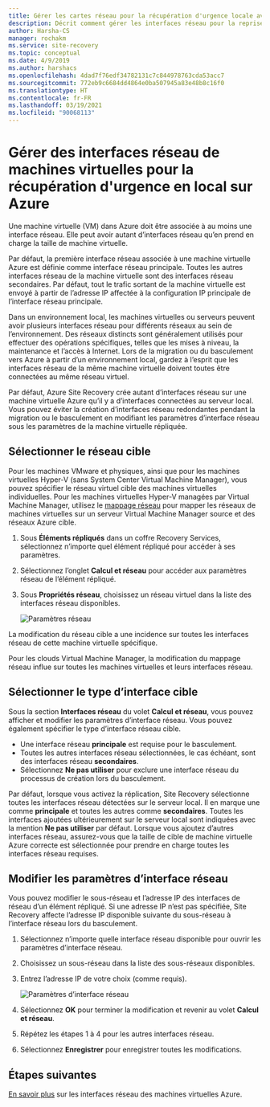 ```yaml
---
title: Gérer les cartes réseau pour la récupération d'urgence locale avec Azure Site Recovery
description: Décrit comment gérer les interfaces réseau pour la reprise d’activité de machines locales sur Azure avec Azure Site Recovery
author: Harsha-CS
manager: rochakm
ms.service: site-recovery
ms.topic: conceptual
ms.date: 4/9/2019
ms.author: harshacs
ms.openlocfilehash: 4dad7f76edf34782131c7c844978763cda53acc7
ms.sourcegitcommit: 772eb9c6684dd4864e0ba507945a83e48b8c16f0
ms.translationtype: HT
ms.contentlocale: fr-FR
ms.lasthandoff: 03/19/2021
ms.locfileid: "90068113"
---
```

# <a name="manage-vm-network-interfaces-for-on-premises-disaster-recovery-to-azure"></a>Gérer des interfaces réseau de machines virtuelles pour la récupération d'urgence en local sur Azure

Une machine virtuelle (VM) dans Azure doit être associée à au moins une interface réseau. Elle peut avoir autant d’interfaces réseau qu’en prend en charge la taille de machine virtuelle.

Par défaut, la première interface réseau associée à une machine virtuelle Azure est définie comme interface réseau principale. Toutes les autres interfaces réseau de la machine virtuelle sont des interfaces réseau secondaires. Par défaut, tout le trafic sortant de la machine virtuelle est envoyé à partir de l’adresse IP affectée à la configuration IP principale de l’interface réseau principale.

Dans un environnement local, les machines virtuelles ou serveurs peuvent avoir plusieurs interfaces réseau pour différents réseaux au sein de l’environnement. Des réseaux distincts sont généralement utilisés pour effectuer des opérations spécifiques, telles que les mises à niveau, la maintenance et l’accès à Internet. Lors de la migration ou du basculement vers Azure à partir d’un environnement local, gardez à l’esprit que les interfaces réseau de la même machine virtuelle doivent toutes être connectées au même réseau virtuel.

Par défaut, Azure Site Recovery crée autant d’interfaces réseau sur une machine virtuelle Azure qu’il y a d’interfaces connectées au serveur local. Vous pouvez éviter la création d’interfaces réseau redondantes pendant la migration ou le basculement en modifiant les paramètres d’interface réseau sous les paramètres de la machine virtuelle répliquée.

## <a name="select-the-target-network"></a>Sélectionner le réseau cible

Pour les machines VMware et physiques, ainsi que pour les machines virtuelles Hyper-V (sans System Center Virtual Machine Manager), vous pouvez spécifier le réseau virtuel cible des machines virtuelles individuelles. Pour les machines virtuelles Hyper-V managées par Virtual Machine Manager, utilisez le [mappage réseau](./hyper-v-vmm-network-mapping.md) pour mapper les réseaux de machines virtuelles sur un serveur Virtual Machine Manager source et des réseaux Azure cible.

1. Sous **Éléments répliqués** dans un coffre Recovery Services, sélectionnez n’importe quel élément répliqué pour accéder à ses paramètres.

2. Sélectionnez l’onglet **Calcul et réseau** pour accéder aux paramètres réseau de l’élément répliqué.

3. Sous **Propriétés réseau**, choisissez un réseau virtuel dans la liste des interfaces réseau disponibles.

    ![Paramètres réseau](./media/site-recovery-manage-network-interfaces-on-premises-to-azure/compute-and-network.png)

La modification du réseau cible a une incidence sur toutes les interfaces réseau de cette machine virtuelle spécifique.

Pour les clouds Virtual Machine Manager, la modification du mappage réseau influe sur toutes les machines virtuelles et leurs interfaces réseau.

## <a name="select-the-target-interface-type"></a>Sélectionner le type d’interface cible

Sous la section **Interfaces réseau** du volet **Calcul et réseau**, vous pouvez afficher et modifier les paramètres d’interface réseau. Vous pouvez également spécifier le type d’interface réseau cible.

- Une interface réseau **principale** est requise pour le basculement.
- Toutes les autres interfaces réseau sélectionnées, le cas échéant, sont des interfaces réseau **secondaires**.
- Sélectionnez **Ne pas utiliser** pour exclure une interface réseau du processus de création lors du basculement.

Par défaut, lorsque vous activez la réplication, Site Recovery sélectionne toutes les interfaces réseau détectées sur le serveur local. Il en marque une comme **principale** et toutes les autres comme **secondaires**. Toutes les interfaces ajoutées ultérieurement sur le serveur local sont indiquées avec la mention **Ne pas utiliser** par défaut. Lorsque vous ajoutez d’autres interfaces réseau, assurez-vous que la taille de cible de machine virtuelle Azure correcte est sélectionnée pour prendre en charge toutes les interfaces réseau requises.

## <a name="modify-network-interface-settings"></a>Modifier les paramètres d’interface réseau

Vous pouvez modifier le sous-réseau et l’adresse IP des interfaces de réseau d’un élément répliqué. Si une adresse IP n’est pas spécifiée, Site Recovery affecte l’adresse IP disponible suivante du sous-réseau à l’interface réseau lors du basculement.

1. Sélectionnez n’importe quelle interface réseau disponible pour ouvrir les paramètres d’interface réseau.

2. Choisissez un sous-réseau dans la liste des sous-réseaux disponibles.

3. Entrez l’adresse IP de votre choix (comme requis).

    ![Paramètres d’interface réseau](./media/site-recovery-manage-network-interfaces-on-premises-to-azure/network-interface-settings.png)

4. Sélectionnez **OK** pour terminer la modification et revenir au volet **Calcul et réseau**.

5. Répétez les étapes 1 à 4 pour les autres interfaces réseau.

6. Sélectionnez **Enregistrer** pour enregistrer toutes les modifications.

## <a name="next-steps"></a>Étapes suivantes
  [En savoir plus](../virtual-network/virtual-network-network-interface-vm.md) sur les interfaces réseau des machines virtuelles Azure.
